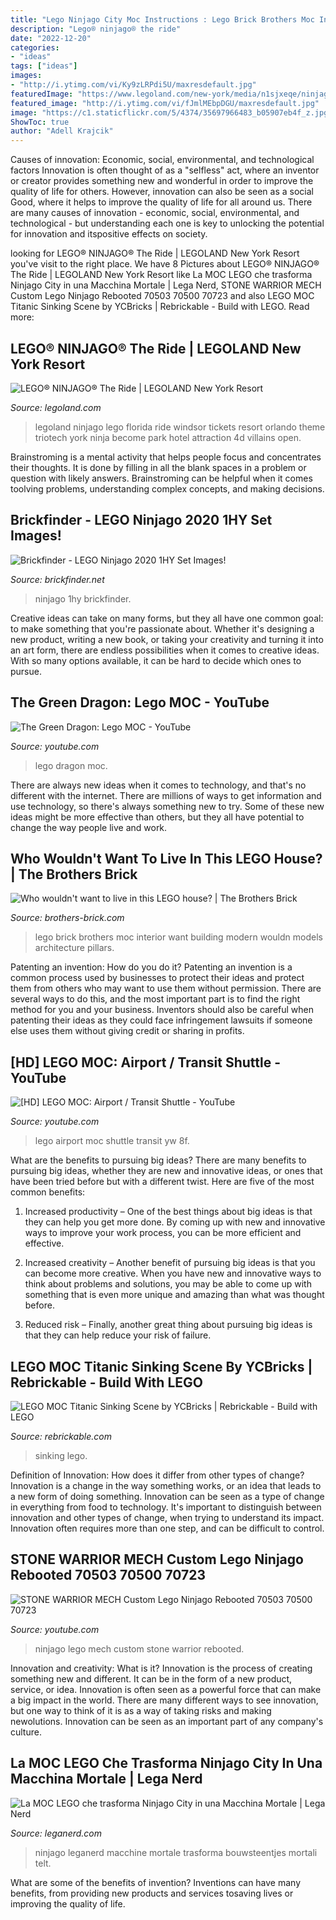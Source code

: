 ```yaml
---
title: "Lego Ninjago City Moc Instructions : Lego Brick Brothers Moc Interior Want Building Modern Wouldn Models Architecture Pillars"
description: "Lego® ninjago® the ride"
date: "2022-12-20"
categories:
- "ideas"
tags: ["ideas"]
images:
- "http://i.ytimg.com/vi/Ky9zLRPdi5U/maxresdefault.jpg"
featuredImage: "https://www.legoland.com/new-york/media/n1sjxeqe/ninjagoride1400x800.jpg"
featured_image: "http://i.ytimg.com/vi/fJmlMEbpDGU/maxresdefault.jpg"
image: "https://c1.staticflickr.com/5/4374/35697966483_b05907eb4f_z.jpg"
ShowToc: true
author: "Adell Krajcik"
---
```



Causes of innovation: Economic, social, environmental, and technological factors
Innovation is often thought of as a "selfless" act, where an inventor or creator provides something new and wonderful in order to improve the quality of life for others. However, innovation can also be seen as a social Good, where it helps to improve the quality of life for all around us. There are many causes of innovation - economic, social, environmental, and technological - but understanding each one is key to unlocking the potential for innovation and itspositive effects on society.

	

		
looking for LEGO® NINJAGO® The Ride | LEGOLAND New York Resort you've visit to the right place. We have 8 Pictures about LEGO® NINJAGO® The Ride | LEGOLAND New York Resort like La MOC LEGO che trasforma Ninjago City in una Macchina Mortale | Lega Nerd, STONE WARRIOR MECH Custom Lego Ninjago Rebooted 70503 70500 70723 and also LEGO MOC Titanic Sinking Scene by YCBricks | Rebrickable - Build with LEGO. Read more:
		
    
## LEGO® NINJAGO® The Ride | LEGOLAND New York Resort

<img loading=lazy src="https://www.legoland.com/new-york/media/n1sjxeqe/ninjagoride1400x800.jpg" onerror="this.onerror=null;this.src='https://tse4.mm.bing.net/th?id=OIP.P7zQ_InOsNbgkayRyUJfJQHaEO&amp;pid=15.1';" alt="LEGO® NINJAGO® The Ride | LEGOLAND New York Resort">

_Source: legoland.com_

>legoland ninjago lego florida ride windsor tickets resort orlando theme triotech york ninja become park hotel attraction 4d villains open. 

	

Brainstroming is a mental activity that helps people focus and concentrates their thoughts. It is done by filling in all the blank spaces in a problem or question with likely answers. Brainstroming can be helpful when it comes toolving problems, understanding complex concepts, and making decisions.

    
## Brickfinder - LEGO Ninjago 2020 1HY Set Images!

<img loading=lazy src="http://www.brickfinder.net/wp-content/uploads/2019/11/IMG_7725.jpg" onerror="this.onerror=null;this.src='https://tse1.mm.bing.net/th?id=OIP.zVNuR5XUksuAhLU7AcCWjAHaFs&amp;pid=15.1';" alt="Brickfinder - LEGO Ninjago 2020 1HY Set Images!">

_Source: brickfinder.net_

>ninjago 1hy brickfinder. 

	

Creative ideas can take on many forms, but they all have one common goal: to make something that you're passionate about. Whether it's designing a new product, writing a new book, or taking your creativity and turning it into an art form, there are endless possibilities when it comes to creative ideas. With so many options available, it can be hard to decide which ones to pursue.

    
## The Green Dragon: Lego MOC - YouTube

<img loading=lazy src="http://i.ytimg.com/vi/Ky9zLRPdi5U/maxresdefault.jpg" onerror="this.onerror=null;this.src='https://tse3.mm.bing.net/th?id=OIP.gYSUCItRG6U-3lDnyXnjnwHaEK&amp;pid=15.1';" alt="The Green Dragon: Lego MOC - YouTube">

_Source: youtube.com_

>lego dragon moc. 

	

There are always new ideas when it comes to technology, and that's no different with the internet. There are millions of ways to get information and use technology, so there's always something new to try. Some of these new ideas might be more effective than others, but they all have potential to change the way people live and work.

    
## Who Wouldn&#039;t Want To Live In This LEGO House? | The Brothers Brick

<img loading=lazy src="https://c1.staticflickr.com/5/4374/35697966483_b05907eb4f_z.jpg" onerror="this.onerror=null;this.src='https://tse3.mm.bing.net/th?id=OIP.j8XHcApMB5Ru0XR4F7cUngHaFx&amp;pid=15.1';" alt="Who wouldn&#039;t want to live in this LEGO house? | The Brothers Brick">

_Source: brothers-brick.com_

>lego brick brothers moc interior want building modern wouldn models architecture pillars. 

	

Patenting an invention: How do you do it?
Patenting an invention is a common process used by businesses to protect their ideas and protect them from others who may want to use them without permission. There are several ways to do this, and the most important part is to find the right method for you and your business. Inventors should also be careful when patenting their ideas as they could face infringement lawsuits if someone else uses them without giving credit or sharing in profits.

    
## [HD] LEGO MOC: Airport / Transit Shuttle - YouTube

<img loading=lazy src="http://i.ytimg.com/vi/Ox3pd_8F-Yw/maxresdefault.jpg" onerror="this.onerror=null;this.src='https://tse3.mm.bing.net/th?id=OIP.SvBFDSfaz3OcbH3JazKIggHaEK&amp;pid=15.1';" alt="[HD] LEGO MOC: Airport / Transit Shuttle - YouTube">

_Source: youtube.com_

>lego airport moc shuttle transit yw 8f. 

	

What are the benefits to pursuing big ideas?
There are many benefits to pursuing big ideas, whether they are new and innovative ideas, or ones that have been tried before but with a different twist. Here are five of the most common benefits:
1. Increased productivity – One of the best things about big ideas is that they can help you get more done. By coming up with new and innovative ways to improve your work process, you can be more efficient and effective.

2. Increased creativity – Another benefit of pursuing big ideas is that you can become more creative. When you have new and innovative ways to think about problems and solutions, you may be able to come up with something that is even more unique and amazing than what was thought before.

3. Reduced risk – Finally, another great thing about pursuing big ideas is that they can help reduce your risk of failure.

    
## LEGO MOC Titanic Sinking Scene By YCBricks | Rebrickable - Build With LEGO

<img loading=lazy src="https://live.staticflickr.com/65535/50314550212_d22fad5e8a_h.jpg" onerror="this.onerror=null;this.src='https://tse4.mm.bing.net/th?id=OIP.sw57ru9OTew04BjRzQIg-AHaFj&amp;pid=15.1';" alt="LEGO MOC Titanic Sinking Scene by YCBricks | Rebrickable - Build with LEGO">

_Source: rebrickable.com_

>sinking lego. 

	

Definition of Innovation: How does it differ from other types of change?
Innovation is a change in the way something works, or an idea that leads to a new form of doing something. Innovation can be seen as a type of change in everything from food to technology. It's important to distinguish between innovation and other types of change, when trying to understand its impact. Innovation often requires more than one step, and can be difficult to control.

    
## STONE WARRIOR MECH Custom Lego Ninjago Rebooted 70503 70500 70723

<img loading=lazy src="http://i.ytimg.com/vi/fJmlMEbpDGU/maxresdefault.jpg" onerror="this.onerror=null;this.src='https://tse3.mm.bing.net/th?id=OIP.q4kah6NbfuVQjNObaYkFewHaEK&amp;pid=15.1';" alt="STONE WARRIOR MECH Custom Lego Ninjago Rebooted 70503 70500 70723">

_Source: youtube.com_

>ninjago lego mech custom stone warrior rebooted. 

	

Innovation and creativity: What is it?
Innovation is the process of creating something new and different. It can be in the form of a new product, service, or idea. Innovation is often seen as a powerful force that can make a big impact in the world. There are many different ways to see innovation, but one way to think of it is as a way of taking risks and making newolutions. Innovation can be seen as an important part of any company's culture.

    
## La MOC LEGO Che Trasforma Ninjago City In Una Macchina Mortale | Lega Nerd

<img loading=lazy src="https://leganerd.com/wp-content/uploads/2018/12/z35h8Fa.jpg" onerror="this.onerror=null;this.src='https://tse2.mm.bing.net/th?id=OIP.TF-WSynP5PZsTPGHULL3kQHaJ4&amp;pid=15.1';" alt="La MOC LEGO che trasforma Ninjago City in una Macchina Mortale | Lega Nerd">

_Source: leganerd.com_

>ninjago leganerd macchine mortale trasforma bouwsteentjes mortali telt. 

	

What are some of the benefits of invention?
Inventions can have many benefits, from providing new products and services tosaving lives or improving the quality of life.

